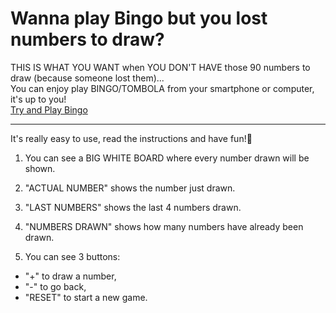 # Wanna play Bingo but you lost numbers to draw? 

THIS IS WHAT YOU WANT when YOU DON'T HAVE those 90 numbers to draw (because someone lost them)...  
You can enjoy play BINGO/TOMBOLA from your smartphone or computer, it's up to you!  
[Try and Play Bingo](https://marcellocomandulli.github.io/bingo/)
***

It's really easy to use, read the instructions and have fun!🥳

1. You can see a BIG WHITE BOARD where every number drawn will be shown.

2. "ACTUAL NUMBER" shows the number just drawn. 

3. "LAST NUMBERS" shows the last 4 numbers drawn.

4. "NUMBERS DRAWN" shows how many numbers have already been drawn.

5. You can see 3 buttons: 
* "+" to draw a number, 
* "-" to go back, 
* "RESET" to start a new game.

